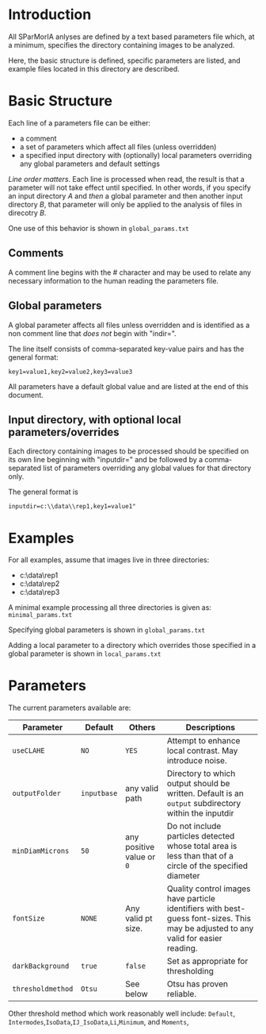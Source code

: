 # Introduction
All SParMorIA anlyses are defined by a text based parameters file which, at a 
minimum, specifies the directory containing images to be analyzed.

Here, the basic structure is defined, specific parameters are listed, and 
example files located in this directory are described.

# Basic Structure
Each line of a parameters file can be either:

* a comment
* a set of parameters which affect all files (unless overridden)
* a specified input directory with (optionally) local parameters overriding 
  any global parameters and default settings

*Line order matters*. Each line is processed when read, the result is that
a parameter will not take effect until specified. In other words, if you 
specify an input directory *A* and *then* a global parameter and then another
input directory *B*, that parameter will only be applied to the analysis of 
files in direcotry *B*.

One use of this behavior is shown in ```global_params.txt```
  
## Comments
A comment line begins with the # character and may be used to relate any 
necessary information to the human reading the parameters file.

## Global parameters
A global parameter affects all files unless overridden and is identified
as a non comment line that *does not* begin with "indir=".

The line itself consists of comma-separated key-value pairs and has the
general format:

```key1=value1,key2=value2,key3=value3```

All parameters have a default global value and are listed at the end of this
document.

## Input directory, with optional local parameters/overrides
Each directory containing images to be processed should be specified on its
own line beginning with "inputdir=" and be followed by a comma-separated 
list of parameters overriding any global values for that directory only.


The general format is

```inputdir=c:\\data\\rep1,key1=value1"```

# Examples
For all examples, assume that images live in three directories:

* c:\\data\\rep1
* c:\\data\\rep2
* c:\\data\\rep3

A minimal example processing all three directories is given as:
```minimal_params.txt```

Specifying global parameters is shown in 
```global_params.txt```

Adding a local parameter to a directory which overrides those specified in a
global parameter is shown in 
```local_params.txt```

# Parameters
The current parameters available are:

| Parameter | Default | Others | Descriptions |
| --- | --- | --- | --- |
| ```useCLAHE``` | ```NO``` | ```YES``` | Attempt to enhance local contrast. May introduce noise. |
| ```outputFolder``` | ```inputbase``` | any valid path | Directory to which output should be written. Default is an ```output``` subdirectory within the inputdir |
| ```minDiamMicrons``` | ```50``` | any positive value or ```0``` | Do not include particles detected whose total area is less than that of a circle of the specified diameter |
| ```fontSize``` | ```NONE``` | Any valid pt size. |Quality control images have particle identifiers with best-guess font-sizes. This may be adjusted to any valid for easier reading. |
| ```darkBackground``` | ```true``` | ```false``` | Set as appropriate for thresholding |
| ```thresholdmethod``` | ```Otsu``` | See below | Otsu has proven reliable. |

Other threshold method which work reasonably well include: ```Default```,
    ```Intermodes```,```IsoData```,```IJ_IsoData```,```Li```,```Minimum```, 
       and ```Moments```,

